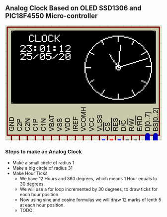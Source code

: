 ## Analog Clock Based on OLED SSD1306 and PIC18F4550 Micro-controller

![alt text](SIM/Digital_and_Analog_Clock.png "Working Simulation")

### Steps to make an Analog Clock
* Make a small circle of radius 1
* Make a big circle of radius 31
* Make Hour Ticks
  * We have 12 Hours and 360 degrees, which means 1 Hour equals to 30 degrees.
  * We will use a for loop incremented by 30 degrees, to draw ticks for each hour position.
  * Now using sine and cosine formulas we will draw 12 marks of lenth 5 at each hour position.
  * TODO: